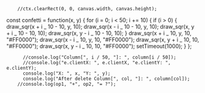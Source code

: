         //ctx.clearRect(0, 0, canvas.width, canvas.height);

const confetti = function(x, y) {
for (i = 0; i < 50; i += 10) {
if (i > 0) {
draw_sqr(x + i _ 10 - 10, y, 10);
draw_sqr(x - i _ 10 - 10, y, 10);
draw_sqr(x, y + i _ 10 - 10, 10);
draw_sqr(x, y - i _ 10 - 10, 10);
}
draw_sqr(x + i _ 10, y, 10, "#FF0000");
draw_sqr(x - i _ 10, y, 10, "#FF0000");
draw_sqr(x, y + i _ 10, 10, "#FF0000");
draw_sqr(x, y - i _ 10, 10, "#FF0000");
setTimeout(1000);
}
};


          //console.log("Column[", i / 50, "]: ", column[i / 50]);
          //console.log("e.clientX: ", e.clientX, "e.clientY: ", e.clientY);
          console.log("X: ", x, "Y: ", y);
          console.log("After delete Column[", col, "]: ", column[col]);
        //console.log(op1, "+", op2, "= ?");


